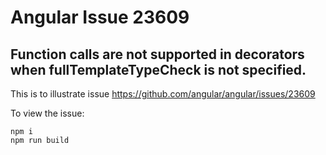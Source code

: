 
# Angular Issue 23609

## Function calls are not supported in decorators when fullTemplateTypeCheck is not specified.

This is to illustrate issue https://github.com/angular/angular/issues/23609

To view the issue:
```
npm i
npm run build
```
